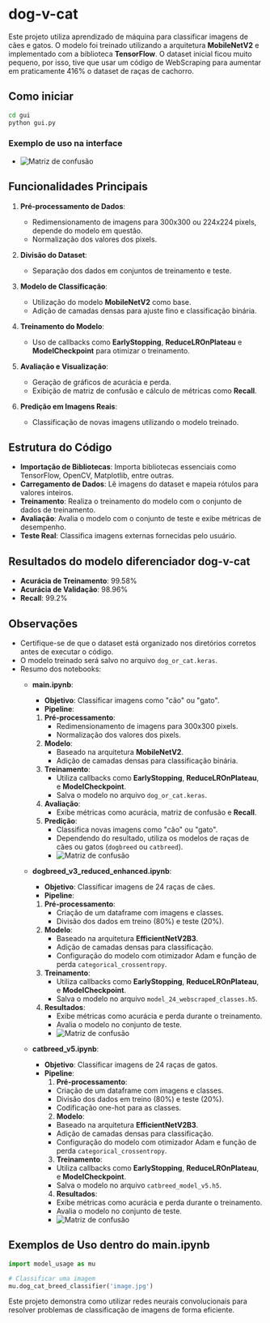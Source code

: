 # dog-v-cat

Este projeto utiliza aprendizado de máquina para classificar imagens de cães e gatos. O modelo foi treinado utilizando a arquitetura **MobileNetV2** e implementado com a biblioteca **TensorFlow**.
O dataset inicial ficou muito pequeno, por isso, tive que usar um código de WebScraping para aumentar em praticamente 416% o dataset de raças de cachorro.

## Como iniciar
```bash
cd gui
python gui.py
```
### Exemplo de uso na interface
- ![Matriz de confusão](images/imagens%20para%20o%20relatório/gui.png)

## Funcionalidades Principais

1. **Pré-processamento de Dados**:
   - Redimensionamento de imagens para 300x300 ou 224x224 pixels, depende do modelo em questão.
   - Normalização dos valores dos pixels.

2. **Divisão do Dataset**:
   - Separação dos dados em conjuntos de treinamento e teste.

3. **Modelo de Classificação**:
   - Utilização do modelo **MobileNetV2** como base.
   - Adição de camadas densas para ajuste fino e classificação binária.

4. **Treinamento do Modelo**:
   - Uso de callbacks como **EarlyStopping**, **ReduceLROnPlateau** e **ModelCheckpoint** para otimizar o treinamento.

5. **Avaliação e Visualização**:
   - Geração de gráficos de acurácia e perda.
   - Exibição de matriz de confusão e cálculo de métricas como **Recall**.

6. **Predição em Imagens Reais**:
   - Classificação de novas imagens utilizando o modelo treinado.

## Estrutura do Código

- **Importação de Bibliotecas**: Importa bibliotecas essenciais como TensorFlow, OpenCV, Matplotlib, entre outras.
- **Carregamento de Dados**: Lê imagens do dataset e mapeia rótulos para valores inteiros.
- **Treinamento**: Realiza o treinamento do modelo com o conjunto de dados de treinamento.
- **Avaliação**: Avalia o modelo com o conjunto de teste e exibe métricas de desempenho.
- **Teste Real**: Classifica imagens externas fornecidas pelo usuário.

## Resultados do modelo diferenciador dog-v-cat

- **Acurácia de Treinamento**: 99.58%
- **Acurácia de Validação**: 98.96%
- **Recall**: 99.2%

## Observações
- Certifique-se de que o dataset está organizado nos diretórios corretos antes de executar o código.
- O modelo treinado será salvo no arquivo `dog_or_cat.keras`.
- Resumo dos notebooks:
    - **main.ipynb**:
        - **Objetivo**: Classificar imagens como "cão" ou "gato".
        - **Pipeline**:
        1. **Pré-processamento**:
            - Redimensionamento de imagens para 300x300 pixels.
            - Normalização dos valores dos pixels.
        2. **Modelo**:
            - Baseado na arquitetura **MobileNetV2**.
            - Adição de camadas densas para classificação binária.
        3. **Treinamento**:
            - Utiliza callbacks como **EarlyStopping**, **ReduceLROnPlateau**, e **ModelCheckpoint**.
            - Salva o modelo no arquivo `dog_or_cat.keras`.
        4. **Avaliação**:
            - Exibe métricas como acurácia, matriz de confusão e **Recall**.
        5. **Predição**:
            - Classifica novas imagens como "cão" ou "gato".
            - Dependendo do resultado, utiliza os modelos de raças de cães ou gatos (`dogbreed` ou `catbreed`).
            - ![Matriz de confusão](images/imagens%20para%20o%20relatório/dog_cat_conf_matrix.png)

    - **dogbreed_v3_reduced_enhanced.ipynb**:
        - **Objetivo**: Classificar imagens de 24 raças de cães.
        - **Pipeline**:
        1. **Pré-processamento**:
            - Criação de um dataframe com imagens e classes.
            - Divisão dos dados em treino (80%) e teste (20%).
        2. **Modelo**:
            - Baseado na arquitetura **EfficientNetV2B3**.
            - Adição de camadas densas para classificação.
            - Configuração do modelo com otimizador Adam e função de perda `categorical_crossentropy`.
        3. **Treinamento**:
            - Utiliza callbacks como **EarlyStopping**, **ReduceLROnPlateau**, e **ModelCheckpoint**.
            - Salva o modelo no arquivo `model_24_webscraped_classes.h5`.
        4. **Resultados**:
            - Exibe métricas como acurácia e perda durante o treinamento.
            - Avalia o modelo no conjunto de teste.
            - ![Matriz de confusão](images/imagens%20para%20o%20relatório/dog_conf_matrix.png)

    - **catbreed_v5.ipynb**:
        - **Objetivo**: Classificar imagens de 24 raças de gatos.
        - **Pipeline**:
            1. **Pré-processamento**:
            - Criação de um dataframe com imagens e classes.
            - Divisão dos dados em treino (80%) e teste (20%).
            - Codificação one-hot para as classes.
            2. **Modelo**:
            - Baseado na arquitetura **EfficientNetV2B3**.
            - Adição de camadas densas para classificação.
            - Configuração do modelo com otimizador Adam e função de perda `categorical_crossentropy`.
            3. **Treinamento**:
            - Utiliza callbacks como **EarlyStopping**, **ReduceLROnPlateau**, e **ModelCheckpoint**.
            - Salva o modelo no arquivo `catbreed_model_v5.h5`.
            4. **Resultados**:
            - Exibe métricas como acurácia e perda durante o treinamento.
            - Avalia o modelo no conjunto de teste.
            - ![Matriz de confusão](images/imagens%20para%20o%20relatório/cat_conf_matrix.png)

## Exemplos de Uso dentro do main.ipynb

```python
import model_usage as mu

# Classificar uma imagem
mu.dog_cat_breed_classifier('image.jpg')
```

Este projeto demonstra como utilizar redes neurais convolucionais para resolver problemas de classificação de imagens de forma eficiente.
